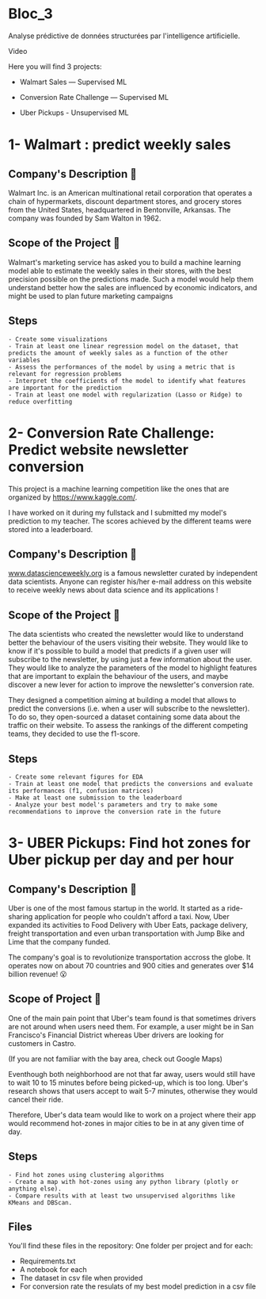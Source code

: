# Bloc_3
Analyse prédictive de données structurées par l'intelligence artificielle.

Video


Here you will find 3 projects:

- Walmart Sales — Supervised ML

- Conversion Rate Challenge — Supervised ML

- Uber Pickups - Unsupervised ML


# 1- Walmart : predict weekly sales

## Company's Description 📇
Walmart Inc. is an American multinational retail corporation that operates a chain of hypermarkets, discount department stores, and grocery stores from the United States, headquartered in Bentonville, Arkansas. The company was founded by Sam Walton in 1962.

## Scope of the Project 🚧
Walmart's marketing service has asked you to build a machine learning model able to estimate the weekly sales in their stores, with the best precision possible on the predictions made. Such a model would help them understand better how the sales are influenced by economic indicators, and might be used to plan future marketing campaigns

## Steps 
    - Create some visualizations
    - Train at least one linear regression model on the dataset, that predicts the amount of weekly sales as a function of the other variables
    - Assess the performances of the model by using a metric that is relevant for regression problems
    - Interpret the coefficients of the model to identify what features are important for the prediction
    - Train at least one model with regularization (Lasso or Ridge) to reduce overfitting
    
    
# 2- Conversion Rate Challenge: Predict website newsletter conversion

This project is a machine learning competition like the ones that are organized by https://www.kaggle.com/. 

I have worked on it during my fullstack and I submitted my model's prediction to my teacher.
The scores achieved by the different teams were  stored into a leaderboard.

## Company's Description 📇

www.datascienceweekly.org is a famous newsletter curated by independent data scientists. Anyone can register his/her e-mail address on this website to receive weekly news about data science and its applications !

## Scope of the Project 🚧

The data scientists who created the newsletter would like to understand better the behaviour of the users visiting their website. They would like to know if it's possible to build a model that predicts if a given user will subscribe to the newsletter, by using just a few information about the user. They would like to analyze the parameters of the model to highlight features that are important to explain the behaviour of the users, and maybe discover a new lever for action to improve the newsletter's conversion rate.

They designed a competition aiming at building a model that allows to predict the conversions (i.e. when a user will subscribe to the newsletter). To do so, they open-sourced a dataset containing some data about the traffic on their website. To assess the rankings of the different competing teams, they decided to use the f1-score.

## Steps

    - Create some relevant figures for EDA
    - Train at least one model that predicts the conversions and evaluate its performances (f1, confusion matrices)
    - Make at least one submission to the leaderboard
    - Analyze your best model's parameters and try to make some recommendations to improve the conversion rate in the future
    

# 3- UBER Pickups: Find hot zones for Uber pickup per day and per hour

## Company's Description 📇
Uber is one of the most famous startup in the world. It started as a ride-sharing application for people who couldn't afford a taxi. Now, Uber expanded its activities to Food Delivery with Uber Eats, package delivery, freight transportation and even urban transportation with Jump Bike and Lime that the company funded.

The company's goal is to revolutionize transportation accross the globe. It operates now on about 70 countries and 900 cities and generates over $14 billion revenue! 😮

## Scope of Project 🚧
One of the main pain point that Uber's team found is that sometimes drivers are not around when users need them. For example, a user might be in San Francisco's Financial District whereas Uber drivers are looking for customers in Castro.

(If you are not familiar with the bay area, check out Google Maps)

Eventhough both neighborhood are not that far away, users would still have to wait 10 to 15 minutes before being picked-up, which is too long. Uber's research shows that users accept to wait 5-7 minutes, otherwise they would cancel their ride.

Therefore, Uber's data team would like to work on a project where their app would recommend hot-zones in major cities to be in at any given time of day.

## Steps

    - Find hot zones using clustering algorithms
    - Create a map with hot-zones using any python library (plotly or anything else).
    - Compare results with at least two unsupervised algorithms like KMeans and DBScan.
    
## Files
You'll find these files in the repository:
One folder per project and for each:
  - Requirements.txt 
  - A notebook for each
  - The dataset in csv file when provided
  - For conversion rate the resulats of my best model prediction in a csv file


